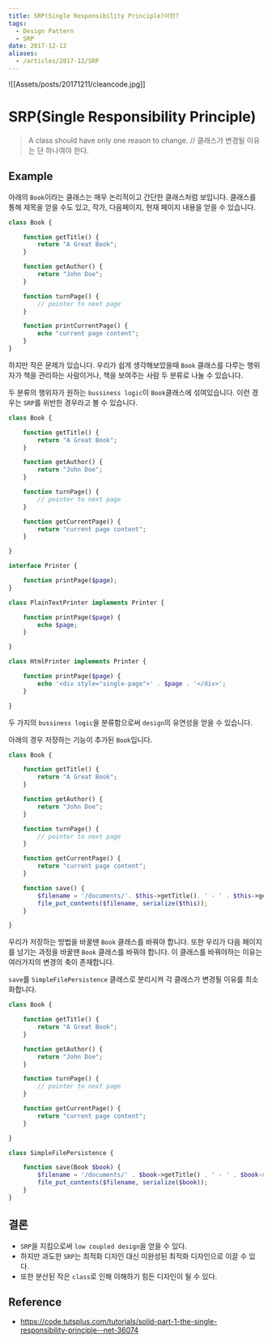 ```yaml
---
title: SRP(Single Responsibility Principle)이란?
tags:
  - Design Pattern
  - SRP
date: 2017-12-12
aliases: 
  - /articles/2017-12/SRP
---
```

![[Assets/posts/20171211/cleancode.jpg]]

# SRP(Single Responsibility Principle)
> A class should have only one reason to change. // 클래스가 변경될 이유는 단 하나여야 한다.

## Example

아래의 `Book`이라는 클래스는 매우 논리적이고 간단한 클래스처럼 보입니다. 클래스를 통해 제목을 얻을 수도 있고, 작가, 다음페이지, 현재 페이지 내용을 얻을 수 있습니다.

```php
class Book {

    function getTitle() {
        return "A Great Book";
    }

    function getAuthor() {
        return "John Doe";
    }

    function turnPage() {
        // pointer to next page
    }

    function printCurrentPage() {
        echo "current page content";
    }
}
```

하지만 작은 문제가 있습니다. 우리가 쉽게 생각해보았을때 `Book` 클래스를 다루는 행위자가 책을 관리하는 사람이거나, 책을 보여주는 사람 두 분류로 나눌 수 있습니다.

두 분류의 행위자가 원하는 `bussiness logic`이 `Book`클래스에 섞여있습니다. 이런 경우는 `SRP`를 위반한 경우라고 볼 수 있습니다.

```php
class Book {

    function getTitle() {
        return "A Great Book";
    }

    function getAuthor() {
        return "John Doe";
    }

    function turnPage() {
        // pointer to next page
    }

    function getCurrentPage() {
        return "current page content";
    }

}

interface Printer {

    function printPage($page);
}

class PlainTextPrinter implements Printer {

    function printPage($page) {
        echo $page;
    }

}

class HtmlPrinter implements Printer {

    function printPage($page) {
        echo '<div style="single-page">' . $page . '</div>';
    }

}
```
두 가지의 `bussiness logic`을 분류함으로써 `design`의 유연성을 얻을 수 있습니다.


아래의 경우 저장하는 기능이 추가된 `Book`입니다.
```php
class Book {

    function getTitle() {
        return "A Great Book";
    }

    function getAuthor() {
        return "John Doe";
    }

    function turnPage() {
        // pointer to next page
    }

    function getCurrentPage() {
        return "current page content";
    }

    function save() {
        $filename = '/documents/'. $this->getTitle(). ' - ' . $this->getAuthor();
        file_put_contents($filename, serialize($this));
    }

}
```

우리가 저장하는 방법을 바꿀땐 `Book` 클래스를 바꿔야 합니다. 또한 우리가 다음 페이지를 넘기는 과정을 바꿀땐 `Book` 클래스를 바꿔야 합니다. 이 클래스를 바꿔야하는 이유는 여러가지의 변경의 축이 존재합니다.

`save`를 `SimpleFilePersistence` 클래스로 분리시켜 각 클래스가 변경될 이유를 최소화합니다.

```php
class Book {

    function getTitle() {
        return "A Great Book";
    }

    function getAuthor() {
        return "John Doe";
    }

    function turnPage() {
        // pointer to next page
    }

    function getCurrentPage() {
        return "current page content";
    }

}

class SimpleFilePersistence {

    function save(Book $book) {
        $filename = '/documents/' . $book->getTitle() . ' - ' . $book->getAuthor();
        file_put_contents($filename, serialize($book));
    }
}
```

## 결론
- `SRP`을 지킴으로써 `low coupled design`을 얻을 수 있다.
- 하지만 과도한 `SRP`는 최적화 디자인 대신 미완성된 최적화 디자인으로 이끌 수 있다.
- 또한 분산된 작은 `class`로 인해 이해하기 힘든 디자인이 될 수 있다.

## Reference
- <https://code.tutsplus.com/tutorials/solid-part-1-the-single-responsibility-principle--net-36074>
